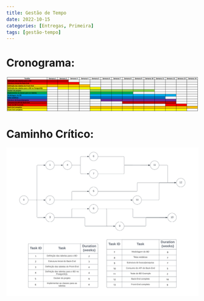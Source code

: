 ```yaml
---
title: Gestão de Tempo
date: 2022-10-15
categories: [Entregas, Primeira]
tags: [gestão-tempo]
---
```


# Cronograma:

![cronograma](../assets/img/tarefas/cronograma.png)

# Caminho Crítico:

![caminho-critoco](../assets/img/tarefas/caminho-critico.png)